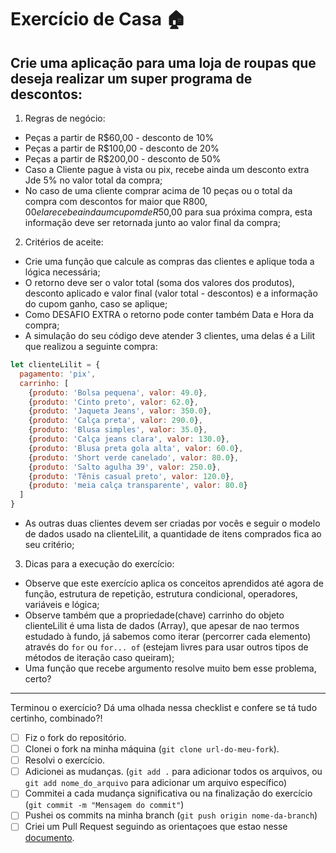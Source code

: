 # Exercício de Casa 🏠 

## Crie uma aplicação para uma loja de roupas que deseja realizar um super programa de descontos: 
  
1. Regras de negócio:
  - Peças a partir de R$60,00  - desconto de 10%
  - Peças a partir de R$100,00 - desconto de 20%
  - Peças a partir de R$200,00 - desconto de 50%
  - Caso a Cliente pague à vista ou pix, recebe ainda um desconto extra Jde 5% no valor total da compra;
  - No caso de uma cliente comprar acima de 10 peças ou o total da compra com descontos for maior que R$800,00 ela recebe ainda um cupom de R$50,00 para sua próxima compra, esta informação deve ser retornada junto ao valor final da compra;  

2. Critérios de aceite:
  - Crie uma função que calcule as compras das clientes e aplique toda a lógica necessária;
  - O retorno deve ser o valor total (soma dos valores dos produtos), desconto aplicado e valor final (valor total - descontos) e a informação do cupom ganho, caso se aplique;
  - Como DESAFIO EXTRA o retorno pode conter também Data e Hora da compra;
  - A simulação do seu código deve atender 3 clientes, uma delas é a Lilit que realizou a seguinte compra:
    
```js
let clienteLilit = {
  pagamento: 'pix',
  carrinho: [
    {produto: 'Bolsa pequena', valor: 49.0}, 
    {produto: 'Cinto preto', valor: 62.0}, 
    {produto: 'Jaqueta Jeans', valor: 350.0}, 
    {produto: 'Calça preta', valor: 290.0}, 
    {produto: 'Blusa simples', valor: 35.0}, 
    {produto: 'Calça jeans clara', valor: 130.0}, 
    {produto: 'Blusa preta gola alta', valor: 60.0}, 
    {produto: 'Short verde canelado', valor: 80.0}, 
    {produto: 'Salto agulha 39', valor: 250.0}, 
    {produto: 'Tênis casual preto', valor: 120.0}, 
    {produto: 'meia calça transparente', valor: 80.0}
  ]
}
```
     
  - As outras duas clientes devem ser criadas por vocês e seguir o modelo de dados usado na clienteLilit, a quantidade de itens comprados fica ao seu critério;
  
3. Dicas para a execução do exercício:
  - Observe que este exercício aplica os conceitos aprendidos até agora de função, estrutura de repetição, estrutura condicional, operadores, variáveis e lógica;
  - Observe também que a propriedade(chave) carrinho do objeto clienteLilit é uma lista de dados (Array), que apesar de nao termos estudado à fundo, já sabemos como iterar (percorrer cada elemento) através do `for` ou `for... of` (estejam livres para usar outros tipos de métodos de iteração caso queiram);
  - Uma função que recebe argumento resolve muito bem esse problema, certo?
---

Terminou o exercício? Dá uma olhada nessa checklist e confere se tá tudo certinho, combinado?!

- [ ] Fiz o fork do repositório.
- [ ] Clonei o fork na minha máquina (`git clone url-do-meu-fork`).
- [ ] Resolvi o exercício.
- [ ] Adicionei as mudanças. (`git add .` para adicionar todos os arquivos, ou `git add nome_do_arquivo` para adicionar um arquivo específico)
- [ ] Commitei a cada mudança significativa ou na finalização do exercício (`git commit -m "Mensagem do commit"`)
- [ ] Pushei os commits na minha branch (`git push origin nome-da-branch`)
- [ ] Criei um Pull Request seguindo as orientaçoes que estao nesse [documento](https://github.com/mflilian/repo-example/blob/main/exercicios/para-casa/instrucoes-pull-request.md).
